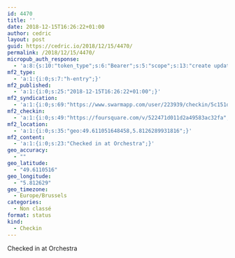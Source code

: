 ```yaml
---
id: 4470
title: ''
date: 2018-12-15T16:26:22+01:00
author: cedric
layout: post
guid: https://cedric.io/2018/12/15/4470/
permalink: /2018/12/15/4470/
micropub_auth_response:
  - 'a:8:{s:10:"token_type";s:6:"Bearer";s:5:"scope";s:13:"create update";s:2:"me";s:18:"https://cedric.io/";s:9:"issued_by";s:45:"https://cedric.io/wp-json/indieauth/1.0/token";s:9:"client_id";s:27:"https://ownyourswarm.p3k.io";s:9:"issued_at";i:1542614471;s:4:"user";i:1;s:13:"last_accessed";i:1544887614;}'
mf2_type:
  - 'a:1:{i:0;s:7:"h-entry";}'
mf2_published:
  - 'a:1:{i:0;s:25:"2018-12-15T16:26:22+01:00";}'
mf2_syndication:
  - 'a:1:{i:0;s:69:"https://www.swarmapp.com/user/223939/checkin/5c151d1e840fc2003919f87e";}'
mf2_checkin:
  - 'a:1:{i:0;s:49:"https://foursquare.com/v/522471d011d2a49583ac32fa";}'
mf2_location:
  - 'a:1:{i:0;s:35:"geo:49.611051648458,5.8126289931816";}'
mf2_content:
  - 'a:1:{i:0;s:23:"Checked in at Orchestra";}'
geo_accuracy:
  - ""
geo_latitude:
  - "49.6110516"
geo_longitude:
  - "5.812629"
geo_timezone:
  - Europe/Brussels
categories:
  - Non classé
format: status
kind:
  - Checkin
---
```

Checked in at Orchestra